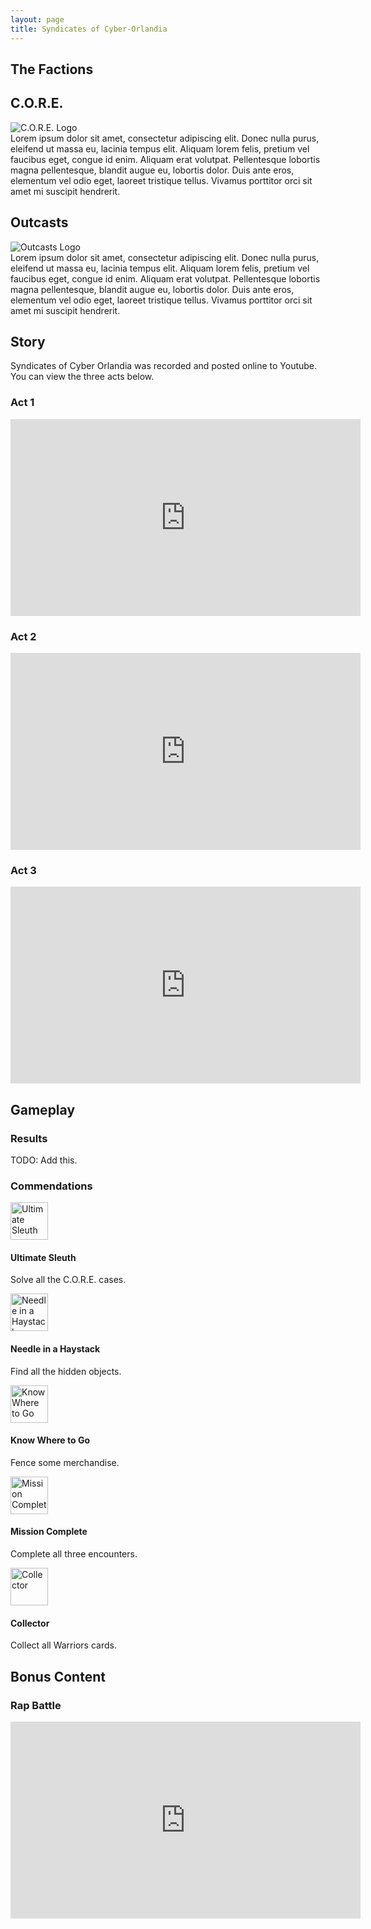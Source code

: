 ```yaml
---
layout: page
title: Syndicates of Cyber-Orlandia
---
```


## The Factions

<div class="row">
 <div class="col-md-12">
    <h2 id="C.O.R.E.">C.O.R.E.</h2>
 </div>
</div>
<div class="row">
 <div class="text-center col-md-3 col-sm-12">
    <img alt="C.O.R.E. Logo" src="https://statics.orlandia.talesoforlandia.com/past-orlandias/syndicates/core.png">
 </div>
 <div class="text-center col-md-9 col-sm-12">
    Lorem ipsum dolor sit amet, consectetur adipiscing elit. Donec nulla purus, eleifend ut massa eu, lacinia tempus elit. Aliquam lorem felis, pretium vel faucibus eget, congue id enim. Aliquam erat volutpat. Pellentesque lobortis magna pellentesque, blandit augue eu, lobortis dolor. Duis ante eros, elementum vel odio eget, laoreet tristique tellus. Vivamus porttitor orci sit amet mi suscipit hendrerit.
 </div>
</div>

<div class="row">
 <div class="col-md-12">
    <h2 id="outcasts">Outcasts</h2>
 </div>
</div>
<div class="row">
 <div class="text-center col-md-3 col-sm-12">
    <img alt="Outcasts Logo" src="https://statics.orlandia.talesoforlandia.com/past-orlandias/syndicates/outcasts.png">
 </div>
 <div class="text-center col-md-9 col-sm-12">
    Lorem ipsum dolor sit amet, consectetur adipiscing elit. Donec nulla purus, eleifend ut massa eu, lacinia tempus elit. Aliquam lorem felis, pretium vel faucibus eget, congue id enim. Aliquam erat volutpat. Pellentesque lobortis magna pellentesque, blandit augue eu, lobortis dolor. Duis ante eros, elementum vel odio eget, laoreet tristique tellus. Vivamus porttitor orci sit amet mi suscipit hendrerit.
 </div>
</div>

## Story

Syndicates of Cyber Orlandia was recorded and posted online to Youtube. You can view the three acts below.

### Act 1

<div class="row">
  <div class="col-md-6 col-md-offset-3">
    <iframe width="560" height="315" src="https://www.youtube-nocookie.com/embed/2jEyO9aA6Co" title="Act 1 - YouTube video player" frameborder="0" allow="accelerometer; autoplay; clipboard-write; encrypted-media; gyroscope; picture-in-picture" allowfullscreen></iframe>
  </div>
</div>

### Act 2

<div class="row">
  <div class="col-md-6 col-md-offset-3">
    <iframe width="560" height="315" src="https://www.youtube-nocookie.com/embed/YYjL5-A7WCA" title="Act 2 - YouTube video player" frameborder="0" allow="accelerometer; autoplay; clipboard-write; encrypted-media; gyroscope; picture-in-picture" allowfullscreen></iframe>
  </div>
</div>

### Act 3

<div class="row">
  <div class="col-md-6 col-md-offset-3">
    <iframe width="560" height="315" src="https://www.youtube-nocookie.com/embed/7DJxCnUEmE4" title="Act 3 - YouTube video player" frameborder="0" allow="accelerometer; autoplay; clipboard-write; encrypted-media; gyroscope; picture-in-picture" allowfullscreen></iframe>
  </div>
</div>

## Gameplay

### Results

TODO: Add this.

### Commendations

<div class="row">
  <div class="col-md-4 col-sm-12">
    <div class="media">
      <span class="pull-left">
        <a href="https://statics.orlandia.talesoforlandia.com/past-orlandias/syndicates/commendations/sleuth.png" target="_blank">
          <img class="media-object img-circle" src="https://statics.orlandia.talesoforlandia.com/past-orlandias/syndicates/commendations/sleuth.png" height="60" alt="Ultimate Sleuth" />
        </a>
      </span>
      <div class="media-body">
        <h4 class="media-heading">Ultimate Sleuth</h4>
        <p>
          Solve all the C.O.R.E. cases.
        </p>
      </div>
    </div>
  </div>

  <div class="col-md-4 col-sm-12">
    <div class="media">
      <span class="pull-left">
        <a href="https://statics.orlandia.talesoforlandia.com/past-orlandias/syndicates/commendations/haystack.png" target="_blank">
          <img class="media-object img-circle" src="https://statics.orlandia.talesoforlandia.com/past-orlandias/syndicates/commendations/haystack.png" height="60" alt="Needle in a Haystack" />
        </a>
      </span>
      <div class="media-body">
        <h4 class="media-heading">Needle in a Haystack</h4>
        <p>
          Find all the hidden objects.
        </p>
      </div>
    </div>
  </div>

  <div class="col-md-4 col-sm-12">
    <div class="media">
      <span class="pull-left">
        <a href="https://statics.orlandia.talesoforlandia.com/past-orlandias/syndicates/commendations/know.png" target="_blank">
          <img class="media-object img-circle" src="https://statics.orlandia.talesoforlandia.com/past-orlandias/syndicates/commendations/know.png" height="60" alt="Know Where to Go" />
        </a>
      </span>
      <div class="media-body">
        <h4 class="media-heading">Know Where to Go</h4>
        <p>
          Fence some merchandise.
        </p>
      </div>
    </div>
  </div>
</div>

<div class="row">
  <div class="col-md-4 col-sm-12">
    <div class="media">
      <span class="pull-left">
        <a href="https://statics.orlandia.talesoforlandia.com/past-orlandias/syndicates/commendations/mission.png" target="_blank">
          <img class="media-object img-circle" src="https://statics.orlandia.talesoforlandia.com/past-orlandias/syndicates/commendations/mission.png" height="60" alt="Mission Complete" />
        </a>
      </span>
      <div class="media-body">
        <h4 class="media-heading">Mission Complete</h4>
        <p>
          Complete all three encounters.
        </p>
      </div>
    </div>
  </div>

  <div class="col-md-4 col-md-offset-4 col-sm-12">
    <div class="media">
      <span class="pull-left">
        <a href="https://statics.orlandia.talesoforlandia.com/past-orlandias/syndicates/commendations/collector.png" target="_blank">
          <img class="media-object img-circle" src="https://statics.orlandia.talesoforlandia.com/past-orlandias/syndicates/commendations/collector.png" height="60" alt="Collector" />
        </a>
      </span>
      <div class="media-body">
        <h4 class="media-heading">Collector</h4>
        <p>
          Collect all Warriors cards.
        </p>
      </div>
    </div>
  </div>
</div>

## Bonus Content

### Rap Battle

<div class="row">
  <div class="col-md-6 col-md-offset-3">
    <iframe width="560" height="315" src="https://www.youtube-nocookie.com/embed/uKKsOORIrBk" title="Rap Battle - YouTube video player" frameborder="0" allow="accelerometer; autoplay; clipboard-write; encrypted-media; gyroscope; picture-in-picture" allowfullscreen></iframe>
  </div>
</div>